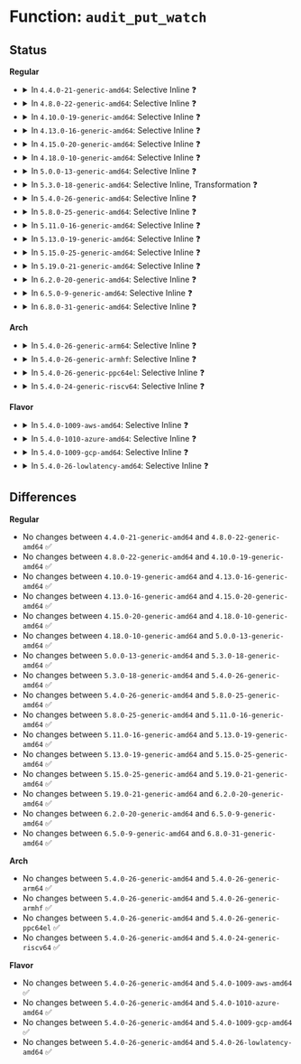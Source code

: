 # Function: <code>audit_put_watch</code>

## Status
<b>Regular</b>
<ul>
<li>
<details>
<summary>In <code>4.4.0-21-generic-amd64</code>: Selective Inline ❓</summary>

```c
void audit_put_watch(struct audit_watch * watch)
```

```json
{
  "name": "audit_put_watch",
  "collision_type": "Unique Global",
  "inline_type": "Selective",
  "funcs": [
    {
      "addr": 18446744071580064656,
      "name": "audit_put_watch",
      "external": true,
      "loc": "kernel/audit_watch.c:116",
      "file": "kernel/audit_watch.c",
      "inline": "not declared, inlined",
      "caller_inline": [],
      "caller_func": [
        "kernel/auditfilter.c:audit_free_rule_rcu",
        "kernel/auditfilter.c:audit_dupe_rule",
        "kernel/auditfilter.c:audit_rule_change",
        "kernel/auditfilter.c:audit_rule_change",
        "kernel/audit_watch.c:audit_remove_watch",
        "kernel/audit_watch.c:audit_update_watch",
        "kernel/audit_watch.c:audit_add_watch"
      ]
    }
  ],
  "symbols": [
    {
      "addr": 18446744071580064656,
      "name": "audit_put_watch",
      "section": ".text",
      "bind": "STB_GLOBAL",
      "size": 94
    }
  ]
}
```
</details>
</li>
<li>
<details>
<summary>In <code>4.8.0-22-generic-amd64</code>: Selective Inline ❓</summary>

```c
void audit_put_watch(struct audit_watch * watch)
```

```json
{
  "name": "audit_put_watch",
  "collision_type": "Unique Global",
  "inline_type": "Selective",
  "funcs": [
    {
      "addr": 18446744071580097856,
      "name": "audit_put_watch",
      "external": true,
      "loc": "kernel/audit_watch.c:117",
      "file": "kernel/audit_watch.c",
      "inline": "not declared, inlined",
      "caller_inline": [],
      "caller_func": [
        "kernel/auditfilter.c:audit_rule_change",
        "kernel/auditfilter.c:audit_rule_change",
        "kernel/auditfilter.c:audit_dupe_rule",
        "kernel/auditfilter.c:audit_free_rule_rcu",
        "kernel/audit_watch.c:audit_add_watch",
        "kernel/audit_watch.c:audit_update_watch",
        "kernel/audit_watch.c:audit_remove_watch"
      ]
    }
  ],
  "symbols": [
    {
      "addr": 18446744071580097856,
      "name": "audit_put_watch",
      "section": ".text",
      "bind": "STB_GLOBAL",
      "size": 97
    }
  ]
}
```
</details>
</li>
<li>
<details>
<summary>In <code>4.10.0-19-generic-amd64</code>: Selective Inline ❓</summary>

```c
void audit_put_watch(struct audit_watch * watch)
```

```json
{
  "name": "audit_put_watch",
  "collision_type": "Unique Global",
  "inline_type": "Selective",
  "funcs": [
    {
      "addr": 18446744071580138144,
      "name": "audit_put_watch",
      "external": true,
      "loc": "kernel/audit_watch.c:117",
      "file": "kernel/audit_watch.c",
      "inline": "not declared, inlined",
      "caller_inline": [],
      "caller_func": [
        "kernel/auditfilter.c:audit_rule_change",
        "kernel/auditfilter.c:audit_rule_change",
        "kernel/auditfilter.c:audit_dupe_rule",
        "kernel/auditfilter.c:audit_free_rule_rcu",
        "kernel/audit_watch.c:audit_add_watch",
        "kernel/audit_watch.c:audit_update_watch",
        "kernel/audit_watch.c:audit_remove_watch"
      ]
    }
  ],
  "symbols": [
    {
      "addr": 18446744071580138144,
      "name": "audit_put_watch",
      "section": ".text",
      "bind": "STB_GLOBAL",
      "size": 97
    }
  ]
}
```
</details>
</li>
<li>
<details>
<summary>In <code>4.13.0-16-generic-amd64</code>: Selective Inline ❓</summary>

```c
void audit_put_watch(struct audit_watch * watch)
```

```json
{
  "name": "audit_put_watch",
  "collision_type": "Unique Global",
  "inline_type": "Selective",
  "funcs": [
    {
      "addr": 18446744071580143952,
      "name": "audit_put_watch",
      "external": true,
      "loc": "kernel/audit_watch.c:118",
      "file": "kernel/audit_watch.c",
      "inline": "not declared, inlined",
      "caller_inline": [],
      "caller_func": [
        "kernel/auditfilter.c:audit_rule_change",
        "kernel/auditfilter.c:audit_rule_change",
        "kernel/auditfilter.c:audit_dupe_rule",
        "kernel/auditfilter.c:audit_free_rule_rcu",
        "kernel/audit_watch.c:audit_add_watch",
        "kernel/audit_watch.c:audit_update_watch",
        "kernel/audit_watch.c:audit_remove_watch"
      ]
    }
  ],
  "symbols": [
    {
      "addr": 18446744071580143952,
      "name": "audit_put_watch",
      "section": ".text",
      "bind": "STB_GLOBAL",
      "size": 68
    }
  ]
}
```
</details>
</li>
<li>
<details>
<summary>In <code>4.15.0-20-generic-amd64</code>: Selective Inline ❓</summary>

```c
void audit_put_watch(struct audit_watch * watch)
```

```json
{
  "name": "audit_put_watch",
  "collision_type": "Unique Global",
  "inline_type": "Selective",
  "funcs": [
    {
      "addr": 18446744071580196640,
      "name": "audit_put_watch",
      "external": true,
      "loc": "kernel/audit_watch.c:118",
      "file": "kernel/audit_watch.c",
      "inline": "not declared, inlined",
      "caller_inline": [],
      "caller_func": [
        "kernel/auditfilter.c:audit_rule_change",
        "kernel/auditfilter.c:audit_rule_change",
        "kernel/auditfilter.c:audit_dupe_rule",
        "kernel/auditfilter.c:audit_free_rule_rcu",
        "kernel/audit_watch.c:audit_add_watch",
        "kernel/audit_watch.c:audit_update_watch",
        "kernel/audit_watch.c:audit_remove_watch"
      ]
    }
  ],
  "symbols": [
    {
      "addr": 18446744071580196640,
      "name": "audit_put_watch",
      "section": ".text",
      "bind": "STB_GLOBAL",
      "size": 72
    }
  ]
}
```
</details>
</li>
<li>
<details>
<summary>In <code>4.18.0-10-generic-amd64</code>: Selective Inline ❓</summary>

```c
void audit_put_watch(struct audit_watch * watch)
```

```json
{
  "name": "audit_put_watch",
  "collision_type": "Unique Global",
  "inline_type": "Selective",
  "funcs": [
    {
      "addr": 18446744071580256544,
      "name": "audit_put_watch",
      "external": true,
      "loc": "kernel/audit_watch.c:118",
      "file": "kernel/audit_watch.c",
      "inline": "not declared, inlined",
      "caller_inline": [],
      "caller_func": [
        "kernel/auditfilter.c:audit_rule_change",
        "kernel/auditfilter.c:audit_rule_change",
        "kernel/auditfilter.c:audit_dupe_rule",
        "kernel/auditfilter.c:audit_free_rule_rcu",
        "kernel/audit_watch.c:audit_add_watch",
        "kernel/audit_watch.c:audit_add_watch",
        "kernel/audit_watch.c:audit_update_watch",
        "kernel/audit_watch.c:audit_remove_watch"
      ]
    }
  ],
  "symbols": [
    {
      "addr": 18446744071580256544,
      "name": "audit_put_watch",
      "section": ".text",
      "bind": "STB_GLOBAL",
      "size": 72
    }
  ]
}
```
</details>
</li>
<li>
<details>
<summary>In <code>5.0.0-13-generic-amd64</code>: Selective Inline ❓</summary>

```c
void audit_put_watch(struct audit_watch * watch)
```

```json
{
  "name": "audit_put_watch",
  "collision_type": "Unique Global",
  "inline_type": "Selective",
  "funcs": [
    {
      "addr": 18446744071580309712,
      "name": "audit_put_watch",
      "external": true,
      "loc": "kernel/audit_watch.c:118",
      "file": "kernel/audit_watch.c",
      "inline": "not declared, inlined",
      "caller_inline": [],
      "caller_func": [
        "kernel/auditfilter.c:audit_rule_change",
        "kernel/auditfilter.c:audit_rule_change",
        "kernel/auditfilter.c:audit_dupe_rule",
        "kernel/auditfilter.c:audit_free_rule_rcu",
        "kernel/audit_watch.c:audit_add_watch",
        "kernel/audit_watch.c:audit_add_watch",
        "kernel/audit_watch.c:audit_update_watch",
        "kernel/audit_watch.c:audit_remove_watch"
      ]
    }
  ],
  "symbols": [
    {
      "addr": 18446744071580309712,
      "name": "audit_put_watch",
      "section": ".text",
      "bind": "STB_GLOBAL",
      "size": 72
    }
  ]
}
```
</details>
</li>
<li>
<details>
<summary>In <code>5.3.0-18-generic-amd64</code>: Selective Inline, Transformation ❓</summary>

```c
void audit_put_watch(struct audit_watch * watch)
```

```json
{
  "name": "audit_put_watch",
  "collision_type": "Unique Global",
  "inline_type": "Selective",
  "funcs": [
    {
      "addr": 18446744071580361834,
      "name": "audit_put_watch",
      "external": true,
      "loc": "kernel/audit_watch.c:105",
      "file": "kernel/audit_watch.c",
      "inline": "not declared, inlined",
      "caller_inline": [],
      "caller_func": [
        "kernel/auditfilter.c:audit_rule_change",
        "kernel/auditfilter.c:audit_dupe_rule",
        "kernel/auditfilter.c:audit_data_to_entry",
        "kernel/auditfilter.c:audit_free_rule_rcu",
        "kernel/audit_watch.c:audit_add_watch",
        "kernel/audit_watch.c:audit_add_watch",
        "kernel/audit_watch.c:audit_update_watch",
        "kernel/audit_watch.c:audit_remove_watch"
      ]
    }
  ],
  "symbols": [
    {
      "addr": 18446744071580364815,
      "name": "audit_put_watch.cold",
      "section": ".text",
      "bind": "STB_LOCAL",
      "size": 38
    },
    {
      "addr": 18446744071580361808,
      "name": "audit_put_watch",
      "section": ".text",
      "bind": "STB_GLOBAL",
      "size": 78
    }
  ]
}
```
</details>
</li>
<li>
<details>
<summary>In <code>5.4.0-26-generic-amd64</code>: Selective Inline ❓</summary>

```c
void audit_put_watch(struct audit_watch * watch)
```

```json
{
  "name": "audit_put_watch",
  "collision_type": "Unique Global",
  "inline_type": "Selective",
  "funcs": [
    {
      "addr": 18446744071580410624,
      "name": "audit_put_watch",
      "external": true,
      "loc": "kernel/audit_watch.c:105",
      "file": "kernel/audit_watch.c",
      "inline": "not declared, inlined",
      "caller_inline": [],
      "caller_func": [
        "kernel/auditfilter.c:audit_rule_change",
        "kernel/auditfilter.c:audit_dupe_rule",
        "kernel/auditfilter.c:audit_data_to_entry",
        "kernel/auditfilter.c:audit_free_rule_rcu",
        "kernel/audit_watch.c:audit_add_watch",
        "kernel/audit_watch.c:audit_add_watch",
        "kernel/audit_watch.c:audit_update_watch",
        "kernel/audit_watch.c:audit_remove_watch"
      ]
    }
  ],
  "symbols": [
    {
      "addr": 18446744071580410624,
      "name": "audit_put_watch",
      "section": ".text",
      "bind": "STB_GLOBAL",
      "size": 78
    }
  ]
}
```
</details>
</li>
<li>
<details>
<summary>In <code>5.8.0-25-generic-amd64</code>: Selective Inline ❓</summary>

```c
void audit_put_watch(struct audit_watch * watch)
```

```json
{
  "name": "audit_put_watch",
  "collision_type": "Unique Global",
  "inline_type": "Selective",
  "funcs": [
    {
      "addr": 18446744071580489200,
      "name": "audit_put_watch",
      "external": true,
      "loc": "kernel/audit_watch.c:105",
      "file": "kernel/audit_watch.c",
      "inline": "not declared, inlined",
      "caller_inline": [],
      "caller_func": [
        "kernel/auditfilter.c:audit_rule_change",
        "kernel/auditfilter.c:audit_dupe_rule",
        "kernel/auditfilter.c:audit_data_to_entry",
        "kernel/auditfilter.c:audit_free_rule_rcu",
        "kernel/audit_watch.c:audit_remove_watch_rule",
        "kernel/audit_watch.c:audit_add_watch",
        "kernel/audit_watch.c:audit_add_to_parent",
        "kernel/audit_watch.c:audit_remove_parent_watches",
        "kernel/audit_watch.c:audit_update_watch",
        "kernel/audit_watch.c:audit_update_watch"
      ]
    }
  ],
  "symbols": [
    {
      "addr": 18446744071580489200,
      "name": "audit_put_watch",
      "section": ".text",
      "bind": "STB_GLOBAL",
      "size": 108
    }
  ]
}
```
</details>
</li>
<li>
<details>
<summary>In <code>5.11.0-16-generic-amd64</code>: Selective Inline ❓</summary>

```c
void audit_put_watch(struct audit_watch * watch)
```

```json
{
  "name": "audit_put_watch",
  "collision_type": "Unique Global",
  "inline_type": "Selective",
  "funcs": [
    {
      "addr": 18446744071580477344,
      "name": "audit_put_watch",
      "external": true,
      "loc": "kernel/audit_watch.c:105",
      "file": "kernel/audit_watch.c",
      "inline": "not declared, inlined",
      "caller_inline": [],
      "caller_func": [
        "kernel/auditfilter.c:audit_rule_change",
        "kernel/auditfilter.c:audit_dupe_rule",
        "kernel/auditfilter.c:audit_data_to_entry",
        "kernel/auditfilter.c:audit_free_rule_rcu",
        "kernel/audit_watch.c:audit_remove_watch_rule",
        "kernel/audit_watch.c:audit_add_watch",
        "kernel/audit_watch.c:audit_add_to_parent",
        "kernel/audit_watch.c:audit_remove_parent_watches",
        "kernel/audit_watch.c:audit_update_watch",
        "kernel/audit_watch.c:audit_update_watch"
      ]
    }
  ],
  "symbols": [
    {
      "addr": 18446744071580477344,
      "name": "audit_put_watch",
      "section": ".text",
      "bind": "STB_GLOBAL",
      "size": 108
    }
  ]
}
```
</details>
</li>
<li>
<details>
<summary>In <code>5.13.0-19-generic-amd64</code>: Selective Inline ❓</summary>

```c
void audit_put_watch(struct audit_watch * watch)
```

```json
{
  "name": "audit_put_watch",
  "collision_type": "Unique Global",
  "inline_type": "Selective",
  "funcs": [
    {
      "addr": 18446744071580481312,
      "name": "audit_put_watch",
      "external": true,
      "loc": "kernel/audit_watch.c:105",
      "file": "kernel/audit_watch.c",
      "inline": "not declared, inlined",
      "caller_inline": [],
      "caller_func": [
        "kernel/auditfilter.c:audit_rule_change",
        "kernel/auditfilter.c:audit_dupe_rule",
        "kernel/auditfilter.c:audit_data_to_entry",
        "kernel/auditfilter.c:audit_free_rule_rcu",
        "kernel/audit_watch.c:audit_remove_watch_rule",
        "kernel/audit_watch.c:audit_add_watch",
        "kernel/audit_watch.c:audit_add_watch",
        "kernel/audit_watch.c:audit_remove_parent_watches",
        "kernel/audit_watch.c:audit_update_watch",
        "kernel/audit_watch.c:audit_update_watch"
      ]
    }
  ],
  "symbols": [
    {
      "addr": 18446744071580481312,
      "name": "audit_put_watch",
      "section": ".text",
      "bind": "STB_GLOBAL",
      "size": 108
    }
  ]
}
```
</details>
</li>
<li>
<details>
<summary>In <code>5.15.0-25-generic-amd64</code>: Selective Inline ❓</summary>

```c
void audit_put_watch(struct audit_watch * watch)
```

```json
{
  "name": "audit_put_watch",
  "collision_type": "Unique Global",
  "inline_type": "Selective",
  "funcs": [
    {
      "addr": 18446744071580648960,
      "name": "audit_put_watch",
      "external": true,
      "loc": "kernel/audit_watch.c:105",
      "file": "kernel/audit_watch.c",
      "inline": "not declared, inlined",
      "caller_inline": [],
      "caller_func": [
        "kernel/auditfilter.c:audit_rule_change",
        "kernel/auditfilter.c:audit_dupe_rule",
        "kernel/auditfilter.c:audit_data_to_entry",
        "kernel/auditfilter.c:audit_free_rule_rcu",
        "kernel/audit_watch.c:audit_remove_watch_rule",
        "kernel/audit_watch.c:audit_add_watch",
        "kernel/audit_watch.c:audit_add_watch",
        "kernel/audit_watch.c:audit_remove_parent_watches",
        "kernel/audit_watch.c:audit_update_watch",
        "kernel/audit_watch.c:audit_update_watch"
      ]
    }
  ],
  "symbols": [
    {
      "addr": 18446744071580648960,
      "name": "audit_put_watch",
      "section": ".text",
      "bind": "STB_GLOBAL",
      "size": 108
    }
  ]
}
```
</details>
</li>
<li>
<details>
<summary>In <code>5.19.0-21-generic-amd64</code>: Selective Inline ❓</summary>

```c
void audit_put_watch(struct audit_watch * watch)
```

```json
{
  "name": "audit_put_watch",
  "collision_type": "Unique Global",
  "inline_type": "Selective",
  "funcs": [
    {
      "addr": 18446744071580857616,
      "name": "audit_put_watch",
      "external": true,
      "loc": "kernel/audit_watch.c:105",
      "file": "kernel/audit_watch.c",
      "inline": "not declared, inlined",
      "caller_inline": [],
      "caller_func": [
        "kernel/auditfilter.c:audit_rule_change",
        "kernel/auditfilter.c:audit_dupe_rule",
        "kernel/auditfilter.c:audit_data_to_entry",
        "kernel/auditfilter.c:audit_free_rule_rcu",
        "kernel/audit_watch.c:audit_remove_watch_rule",
        "kernel/audit_watch.c:audit_add_watch",
        "kernel/audit_watch.c:audit_add_watch",
        "kernel/audit_watch.c:audit_remove_parent_watches",
        "kernel/audit_watch.c:audit_update_watch",
        "kernel/audit_watch.c:audit_update_watch"
      ]
    }
  ],
  "symbols": [
    {
      "addr": 18446744071580857616,
      "name": "audit_put_watch",
      "section": ".text",
      "bind": "STB_GLOBAL",
      "size": 140
    }
  ]
}
```
</details>
</li>
<li>
<details>
<summary>In <code>6.2.0-20-generic-amd64</code>: Selective Inline ❓</summary>

```c
void audit_put_watch(struct audit_watch * watch)
```

```json
{
  "name": "audit_put_watch",
  "collision_type": "Unique Global",
  "inline_type": "Selective",
  "funcs": [
    {
      "addr": 18446744071581145344,
      "name": "audit_put_watch",
      "external": true,
      "loc": "kernel/audit_watch.c:105",
      "file": "kernel/audit_watch.c",
      "inline": "not declared, inlined",
      "caller_inline": [],
      "caller_func": [
        "kernel/auditfilter.c:audit_rule_change",
        "kernel/auditfilter.c:audit_dupe_rule",
        "kernel/auditfilter.c:audit_data_to_entry",
        "kernel/auditfilter.c:audit_free_rule_rcu",
        "kernel/audit_watch.c:audit_remove_watch_rule",
        "kernel/audit_watch.c:audit_add_watch",
        "kernel/audit_watch.c:audit_add_watch",
        "kernel/audit_watch.c:audit_remove_parent_watches",
        "kernel/audit_watch.c:audit_update_watch",
        "kernel/audit_watch.c:audit_update_watch"
      ]
    }
  ],
  "symbols": [
    {
      "addr": 18446744071581145344,
      "name": "audit_put_watch",
      "section": ".text",
      "bind": "STB_GLOBAL",
      "size": 140
    }
  ]
}
```
</details>
</li>
<li>
<details>
<summary>In <code>6.5.0-9-generic-amd64</code>: Selective Inline ❓</summary>

```c
void audit_put_watch(struct audit_watch * watch)
```

```json
{
  "name": "audit_put_watch",
  "collision_type": "Unique Global",
  "inline_type": "Selective",
  "funcs": [
    {
      "addr": 18446744071581238672,
      "name": "audit_put_watch",
      "external": true,
      "loc": "kernel/audit_watch.c:105",
      "file": "kernel/audit_watch.c",
      "inline": "not declared, inlined",
      "caller_inline": [],
      "caller_func": [
        "kernel/auditfilter.c:audit_rule_change",
        "kernel/auditfilter.c:audit_dupe_rule",
        "kernel/auditfilter.c:audit_data_to_entry",
        "kernel/auditfilter.c:audit_free_rule_rcu",
        "kernel/audit_watch.c:audit_remove_watch_rule",
        "kernel/audit_watch.c:audit_add_watch",
        "kernel/audit_watch.c:audit_add_watch",
        "kernel/audit_watch.c:audit_add_watch",
        "kernel/audit_watch.c:audit_remove_parent_watches",
        "kernel/audit_watch.c:audit_update_watch",
        "kernel/audit_watch.c:audit_update_watch"
      ]
    }
  ],
  "symbols": [
    {
      "addr": 18446744071581238672,
      "name": "audit_put_watch",
      "section": ".text",
      "bind": "STB_GLOBAL",
      "size": 140
    }
  ]
}
```
</details>
</li>
<li>
<details>
<summary>In <code>6.8.0-31-generic-amd64</code>: Selective Inline ❓</summary>

```c
void audit_put_watch(struct audit_watch * watch)
```

```json
{
  "name": "audit_put_watch",
  "collision_type": "Unique Global",
  "inline_type": "Selective",
  "funcs": [
    {
      "addr": 18446744071581344944,
      "name": "audit_put_watch",
      "external": true,
      "loc": "kernel/audit_watch.c:105",
      "file": "kernel/audit_watch.c",
      "inline": "not declared, inlined",
      "caller_inline": [],
      "caller_func": [
        "kernel/auditfilter.c:audit_rule_change",
        "kernel/auditfilter.c:audit_dupe_rule",
        "kernel/auditfilter.c:audit_data_to_entry",
        "kernel/auditfilter.c:audit_free_rule_rcu",
        "kernel/audit_watch.c:audit_remove_watch_rule",
        "kernel/audit_watch.c:audit_add_watch",
        "kernel/audit_watch.c:audit_add_watch",
        "kernel/audit_watch.c:audit_add_watch",
        "kernel/audit_watch.c:audit_remove_parent_watches",
        "kernel/audit_watch.c:audit_update_watch",
        "kernel/audit_watch.c:audit_update_watch"
      ]
    }
  ],
  "symbols": [
    {
      "addr": 18446744071581344944,
      "name": "audit_put_watch",
      "section": ".text",
      "bind": "STB_GLOBAL",
      "size": 140
    }
  ]
}
```
</details>
</li>
</ul>
<b>Arch</b>
<ul>
<li>
<details>
<summary>In <code>5.4.0-26-generic-arm64</code>: Selective Inline ❓</summary>

```c
void audit_put_watch(struct audit_watch * watch)
```

```json
{
  "name": "audit_put_watch",
  "collision_type": "Unique Global",
  "inline_type": "Selective",
  "funcs": [
    {
      "addr": 18446603336491676064,
      "name": "audit_put_watch",
      "external": true,
      "loc": "kernel/audit_watch.c:105",
      "file": "kernel/audit_watch.c",
      "inline": "not declared, inlined",
      "caller_inline": [],
      "caller_func": [
        "kernel/auditfilter.c:audit_rule_change",
        "kernel/auditfilter.c:audit_dupe_rule",
        "kernel/auditfilter.c:audit_data_to_entry",
        "kernel/auditfilter.c:audit_free_rule_rcu",
        "kernel/audit_watch.c:audit_add_watch",
        "kernel/audit_watch.c:audit_add_watch",
        "kernel/audit_watch.c:audit_update_watch",
        "kernel/audit_watch.c:audit_remove_watch"
      ]
    }
  ],
  "symbols": [
    {
      "addr": 18446603336491676064,
      "name": "audit_put_watch",
      "section": ".text",
      "bind": "STB_GLOBAL",
      "size": 108
    }
  ]
}
```
</details>
</li>
<li>
<details>
<summary>In <code>5.4.0-26-generic-armhf</code>: Selective Inline ❓</summary>

```c
void audit_put_watch(struct audit_watch * watch)
```

```json
{
  "name": "audit_put_watch",
  "collision_type": "Unique Global",
  "inline_type": "Selective",
  "funcs": [
    {
      "addr": 3225630344,
      "name": "audit_put_watch",
      "external": true,
      "loc": "kernel/audit_watch.c:105",
      "file": "kernel/audit_watch.c",
      "inline": "not declared, inlined",
      "caller_inline": [],
      "caller_func": [
        "kernel/auditfilter.c:audit_rule_change",
        "kernel/auditfilter.c:audit_dupe_rule",
        "kernel/auditfilter.c:audit_data_to_entry",
        "kernel/auditfilter.c:audit_free_rule_rcu",
        "kernel/audit_watch.c:audit_add_watch",
        "kernel/audit_watch.c:audit_add_watch",
        "kernel/audit_watch.c:audit_update_watch",
        "kernel/audit_watch.c:audit_remove_watch"
      ]
    }
  ],
  "symbols": [
    {
      "addr": 3225630344,
      "name": "audit_put_watch",
      "section": ".text",
      "bind": "STB_GLOBAL",
      "size": 140
    }
  ]
}
```
</details>
</li>
<li>
<details>
<summary>In <code>5.4.0-26-generic-ppc64el</code>: Selective Inline ❓</summary>

```c
void audit_put_watch(struct audit_watch * watch)
```

```json
{
  "name": "audit_put_watch",
  "collision_type": "Unique Global",
  "inline_type": "Selective",
  "funcs": [
    {
      "addr": 13835058055284685776,
      "name": "audit_put_watch",
      "external": true,
      "loc": "kernel/audit_watch.c:105",
      "file": "kernel/audit_watch.c",
      "inline": "not declared, inlined",
      "caller_inline": [],
      "caller_func": [
        "kernel/auditfilter.c:audit_rule_change",
        "kernel/auditfilter.c:audit_dupe_rule",
        "kernel/auditfilter.c:audit_data_to_entry",
        "kernel/auditfilter.c:audit_free_rule_rcu",
        "kernel/audit_watch.c:audit_add_watch",
        "kernel/audit_watch.c:audit_add_watch",
        "kernel/audit_watch.c:audit_add_watch",
        "kernel/audit_watch.c:audit_update_watch",
        "kernel/audit_watch.c:audit_remove_watch"
      ]
    }
  ],
  "symbols": [
    {
      "addr": 13835058055284685776,
      "name": "audit_put_watch",
      "section": ".text",
      "bind": "STB_GLOBAL",
      "size": 156
    }
  ]
}
```
</details>
</li>
<li>
<details>
<summary>In <code>5.4.0-24-generic-riscv64</code>: Selective Inline ❓</summary>

```c
void audit_put_watch(struct audit_watch * watch)
```

```json
{
  "name": "audit_put_watch",
  "collision_type": "Unique Global",
  "inline_type": "Selective",
  "funcs": [
    {
      "addr": 18446743936272066272,
      "name": "audit_put_watch",
      "external": true,
      "loc": "kernel/audit_watch.c:105",
      "file": "kernel/audit_watch.c",
      "inline": "not declared, inlined",
      "caller_inline": [],
      "caller_func": [
        "kernel/auditfilter.c:audit_rule_change",
        "kernel/auditfilter.c:audit_dupe_rule",
        "kernel/auditfilter.c:audit_data_to_entry",
        "kernel/auditfilter.c:audit_free_rule_rcu",
        "kernel/audit_watch.c:audit_add_watch",
        "kernel/audit_watch.c:audit_add_watch",
        "kernel/audit_watch.c:audit_update_watch",
        "kernel/audit_watch.c:audit_remove_watch"
      ]
    }
  ],
  "symbols": [
    {
      "addr": 18446743936272066272,
      "name": "audit_put_watch",
      "section": ".text",
      "bind": "STB_GLOBAL",
      "size": 98
    }
  ]
}
```
</details>
</li>
</ul>
<b>Flavor</b>
<ul>
<li>
<details>
<summary>In <code>5.4.0-1009-aws-amd64</code>: Selective Inline ❓</summary>

```c
void audit_put_watch(struct audit_watch * watch)
```

```json
{
  "name": "audit_put_watch",
  "collision_type": "Unique Global",
  "inline_type": "Selective",
  "funcs": [
    {
      "addr": 18446744071580379424,
      "name": "audit_put_watch",
      "external": true,
      "loc": "kernel/audit_watch.c:105",
      "file": "kernel/audit_watch.c",
      "inline": "not declared, inlined",
      "caller_inline": [],
      "caller_func": [
        "kernel/auditfilter.c:audit_rule_change",
        "kernel/auditfilter.c:audit_dupe_rule",
        "kernel/auditfilter.c:audit_data_to_entry",
        "kernel/auditfilter.c:audit_free_rule_rcu",
        "kernel/audit_watch.c:audit_add_watch",
        "kernel/audit_watch.c:audit_add_watch",
        "kernel/audit_watch.c:audit_update_watch",
        "kernel/audit_watch.c:audit_remove_watch"
      ]
    }
  ],
  "symbols": [
    {
      "addr": 18446744071580379424,
      "name": "audit_put_watch",
      "section": ".text",
      "bind": "STB_GLOBAL",
      "size": 78
    }
  ]
}
```
</details>
</li>
<li>
<details>
<summary>In <code>5.4.0-1010-azure-amd64</code>: Selective Inline ❓</summary>

```c
void audit_put_watch(struct audit_watch * watch)
```

```json
{
  "name": "audit_put_watch",
  "collision_type": "Unique Global",
  "inline_type": "Selective",
  "funcs": [
    {
      "addr": 18446744071580326592,
      "name": "audit_put_watch",
      "external": true,
      "loc": "kernel/audit_watch.c:105",
      "file": "kernel/audit_watch.c",
      "inline": "not declared, inlined",
      "caller_inline": [],
      "caller_func": [
        "kernel/auditfilter.c:audit_rule_change",
        "kernel/auditfilter.c:audit_dupe_rule",
        "kernel/auditfilter.c:audit_data_to_entry",
        "kernel/auditfilter.c:audit_free_rule_rcu",
        "kernel/audit_watch.c:audit_add_watch",
        "kernel/audit_watch.c:audit_add_watch",
        "kernel/audit_watch.c:audit_update_watch",
        "kernel/audit_watch.c:audit_remove_watch"
      ]
    }
  ],
  "symbols": [
    {
      "addr": 18446744071580326592,
      "name": "audit_put_watch",
      "section": ".text",
      "bind": "STB_GLOBAL",
      "size": 78
    }
  ]
}
```
</details>
</li>
<li>
<details>
<summary>In <code>5.4.0-1009-gcp-amd64</code>: Selective Inline ❓</summary>

```c
void audit_put_watch(struct audit_watch * watch)
```

```json
{
  "name": "audit_put_watch",
  "collision_type": "Unique Global",
  "inline_type": "Selective",
  "funcs": [
    {
      "addr": 18446744071580370672,
      "name": "audit_put_watch",
      "external": true,
      "loc": "kernel/audit_watch.c:105",
      "file": "kernel/audit_watch.c",
      "inline": "not declared, inlined",
      "caller_inline": [],
      "caller_func": [
        "kernel/auditfilter.c:audit_rule_change",
        "kernel/auditfilter.c:audit_dupe_rule",
        "kernel/auditfilter.c:audit_data_to_entry",
        "kernel/auditfilter.c:audit_free_rule_rcu",
        "kernel/audit_watch.c:audit_add_watch",
        "kernel/audit_watch.c:audit_add_watch",
        "kernel/audit_watch.c:audit_update_watch",
        "kernel/audit_watch.c:audit_remove_watch"
      ]
    }
  ],
  "symbols": [
    {
      "addr": 18446744071580370672,
      "name": "audit_put_watch",
      "section": ".text",
      "bind": "STB_GLOBAL",
      "size": 78
    }
  ]
}
```
</details>
</li>
<li>
<details>
<summary>In <code>5.4.0-26-lowlatency-amd64</code>: Selective Inline ❓</summary>

```c
void audit_put_watch(struct audit_watch * watch)
```

```json
{
  "name": "audit_put_watch",
  "collision_type": "Unique Global",
  "inline_type": "Selective",
  "funcs": [
    {
      "addr": 18446744071580426192,
      "name": "audit_put_watch",
      "external": true,
      "loc": "kernel/audit_watch.c:105",
      "file": "kernel/audit_watch.c",
      "inline": "not declared, inlined",
      "caller_inline": [],
      "caller_func": [
        "kernel/auditfilter.c:audit_rule_change",
        "kernel/auditfilter.c:audit_dupe_rule",
        "kernel/auditfilter.c:audit_data_to_entry",
        "kernel/auditfilter.c:audit_free_rule_rcu",
        "kernel/audit_watch.c:audit_add_watch",
        "kernel/audit_watch.c:audit_add_watch",
        "kernel/audit_watch.c:audit_update_watch",
        "kernel/audit_watch.c:audit_remove_watch"
      ]
    }
  ],
  "symbols": [
    {
      "addr": 18446744071580426192,
      "name": "audit_put_watch",
      "section": ".text",
      "bind": "STB_GLOBAL",
      "size": 78
    }
  ]
}
```
</details>
</li>
</ul>

## Differences
<b>Regular</b>
<ul>
<li>
No changes between <code>4.4.0-21-generic-amd64</code> and <code>4.8.0-22-generic-amd64</code> ✅
</li>
<li>
No changes between <code>4.8.0-22-generic-amd64</code> and <code>4.10.0-19-generic-amd64</code> ✅
</li>
<li>
No changes between <code>4.10.0-19-generic-amd64</code> and <code>4.13.0-16-generic-amd64</code> ✅
</li>
<li>
No changes between <code>4.13.0-16-generic-amd64</code> and <code>4.15.0-20-generic-amd64</code> ✅
</li>
<li>
No changes between <code>4.15.0-20-generic-amd64</code> and <code>4.18.0-10-generic-amd64</code> ✅
</li>
<li>
No changes between <code>4.18.0-10-generic-amd64</code> and <code>5.0.0-13-generic-amd64</code> ✅
</li>
<li>
No changes between <code>5.0.0-13-generic-amd64</code> and <code>5.3.0-18-generic-amd64</code> ✅
</li>
<li>
No changes between <code>5.3.0-18-generic-amd64</code> and <code>5.4.0-26-generic-amd64</code> ✅
</li>
<li>
No changes between <code>5.4.0-26-generic-amd64</code> and <code>5.8.0-25-generic-amd64</code> ✅
</li>
<li>
No changes between <code>5.8.0-25-generic-amd64</code> and <code>5.11.0-16-generic-amd64</code> ✅
</li>
<li>
No changes between <code>5.11.0-16-generic-amd64</code> and <code>5.13.0-19-generic-amd64</code> ✅
</li>
<li>
No changes between <code>5.13.0-19-generic-amd64</code> and <code>5.15.0-25-generic-amd64</code> ✅
</li>
<li>
No changes between <code>5.15.0-25-generic-amd64</code> and <code>5.19.0-21-generic-amd64</code> ✅
</li>
<li>
No changes between <code>5.19.0-21-generic-amd64</code> and <code>6.2.0-20-generic-amd64</code> ✅
</li>
<li>
No changes between <code>6.2.0-20-generic-amd64</code> and <code>6.5.0-9-generic-amd64</code> ✅
</li>
<li>
No changes between <code>6.5.0-9-generic-amd64</code> and <code>6.8.0-31-generic-amd64</code> ✅
</li>
</ul>
<b>Arch</b>
<ul>
<li>
No changes between <code>5.4.0-26-generic-amd64</code> and <code>5.4.0-26-generic-arm64</code> ✅
</li>
<li>
No changes between <code>5.4.0-26-generic-amd64</code> and <code>5.4.0-26-generic-armhf</code> ✅
</li>
<li>
No changes between <code>5.4.0-26-generic-amd64</code> and <code>5.4.0-26-generic-ppc64el</code> ✅
</li>
<li>
No changes between <code>5.4.0-26-generic-amd64</code> and <code>5.4.0-24-generic-riscv64</code> ✅
</li>
</ul>
<b>Flavor</b>
<ul>
<li>
No changes between <code>5.4.0-26-generic-amd64</code> and <code>5.4.0-1009-aws-amd64</code> ✅
</li>
<li>
No changes between <code>5.4.0-26-generic-amd64</code> and <code>5.4.0-1010-azure-amd64</code> ✅
</li>
<li>
No changes between <code>5.4.0-26-generic-amd64</code> and <code>5.4.0-1009-gcp-amd64</code> ✅
</li>
<li>
No changes between <code>5.4.0-26-generic-amd64</code> and <code>5.4.0-26-lowlatency-amd64</code> ✅
</li>
</ul>
